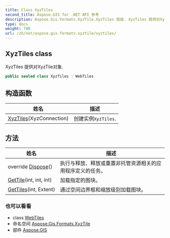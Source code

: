 ```yaml
---
title: Class XyzTiles
second_title: Aspose.GIS for .NET API 参考
description: Aspose.Gis.Formats.XyzTile.XyzTiles 班级. XyzTiles 提供对XyzTile对象.
type: docs
weight: 740
url: /zh/net/aspose.gis.formats.xyztile/xyztiles/
---
```

## XyzTiles class

XyzTiles 提供对XyzTile对象.

```csharp
public sealed class XyzTiles : WebTiles
```

## 构造函数

| 姓名 | 描述 |
| --- | --- |
| [XyzTiles](xyztiles/)(XyzConnection) | 创建实例`XyzTiles`. |

## 方法

| 姓名 | 描述 |
| --- | --- |
| override [Dispose](../../aspose.gis.formats.xyztile/xyztiles/dispose/)() | 执行与释放、释放或重置非托管资源相关的应用程序定义的任务。 |
| [GetTile](../../aspose.gis.formats.xyztile/xyztiles/gettile/)(int, int, int) | 加载指定的图块。 |
| [GetTiles](../../aspose.gis.formats.xyztile/xyztiles/gettiles/)(int, Extent) | 通过空间边界框和缩放级别加载图块。 |

### 也可以看看

* class [WebTiles](../../aspose.gis.raster.web/webtiles/)
* 命名空间 [Aspose.Gis.Formats.XyzTile](../../aspose.gis.formats.xyztile/)
* 部件 [Aspose.GIS](../../)


